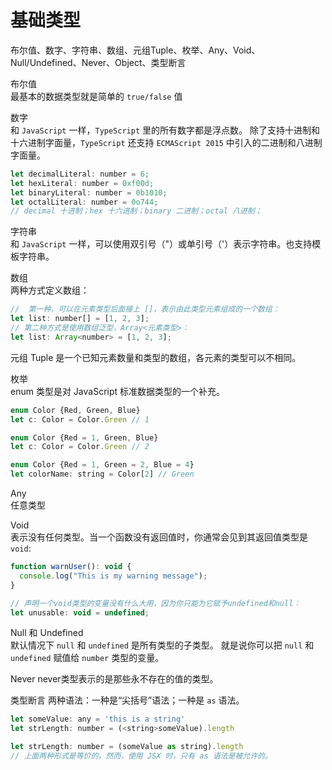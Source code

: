 # 基础类型

布尔值、数字、字符串、数组、元组Tuple、枚举、Any、Void、Null/Undefined、Never、Object、类型断言  

布尔值  
最基本的数据类型就是简单的 `true/false` 值  

数字  
和 `JavaScript` 一样，`TypeScript` 里的所有数字都是浮点数。 除了支持十进制和十六进制字面量，`TypeScript` 还支持 `ECMAScript 2015` 中引入的二进制和八进制字面量。
```javascript
let decimalLiteral: number = 6;
let hexLiteral: number = 0xf00d;
let binaryLiteral: number = 0b1010;
let octalLiteral: number = 0o744;
// decimal 十进制；hex 十六进制；binary 二进制；octal 八进制；
```
字符串  
和 `JavaScript` 一样，可以使用双引号（"）或单引号（'）表示字符串。也支持模板字符串。

数组  
两种方式定义数组：
```javascript
//  第一种，可以在元素类型后面接上 []，表示由此类型元素组成的一个数组：
let list: number[] = [1, 2, 3];
// 第二种方式是使用数组泛型，Array<元素类型>：
let list: Array<number> = [1, 2, 3];

```

元组 Tuple
是一个已知元素数量和类型的数组，各元素的类型可以不相同。

枚举  
enum 类型是对 JavaScript 标准数据类型的一个补充。
```javascript
enum Color {Red, Green, Blue}
let c: Color = Color.Green // 1

enum Color {Red = 1, Green, Blue}
let c: Color = Color.Green // 2

enum Color {Red = 1, Green = 2, Blue = 4}
let colorName: string = Color[2] // Green
```

Any  
任意类型

Void  
表示没有任何类型。当一个函数没有返回值时，你通常会见到其返回值类型是 `void`:
```javascript
function warnUser(): void {
  console.log("This is my warning message");
}

// 声明一个void类型的变量没有什么大用，因为你只能为它赋予undefined和null：
let unusable: void = undefined;
```

Null 和 Undefined  
默认情况下 `null` 和 `undefined` 是所有类型的子类型。 就是说你可以把 `null` 和 `undefined` 赋值给 `number` 类型的变量。

Never
never类型表示的是那些永不存在的值的类型。

类型断言
两种语法：一种是“尖括号”语法；一种是 `as` 语法。
```javascript
let someValue: any = 'this is a string'
let strLength: number = (<string>someValue).length

let strLength: number = (someValue as string).length
// 上面两种形式是等价的。然而，使用 JSX 时，只有 as 语法是被允许的。
```